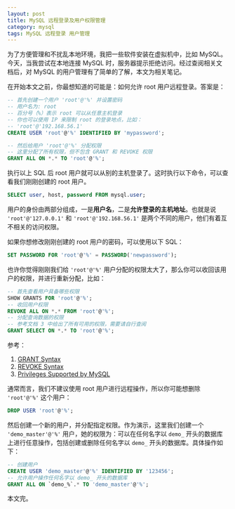 ```yaml
---
layout: post
title: MySQL 远程登录及用户权限管理
category: mysql
tags: MySQL 远程登录 用户管理
---
```


为了方便管理和不扰乱本地环境，我把一些软件安装在虚拟机中，比如 MySQL。今天，当我尝试在本地连接 MySQL 时，服务器提示拒绝访问。经过查阅相关文档后，对 MySQL 的用户管理有了简单的了解，本文为相关笔记。

<!--more-->

在开始本文之前，你最想知道的可能是：如何允许 root 用户远程登录。答案是：

```sql
-- 首先创建一个用户 'root'@'%' 并设置密码
-- 用户名为: root
-- 百分号（%）表示 root 可以从任意主机登录
-- 你也可以使用 IP 来限制 root 的登录地点，比如：
-- 'root'@'192.168.56.1'
CREATE USER 'root'@'%' IDENTIFIED BY 'mypassword';

-- 然后给用户 'root'@'%' 分配权限
-- 这里分配了所有权限，但不包含 GRANT 和 REVOKE 权限
GRANT ALL ON *.* TO 'root'@'%';
```

执行以上 SQL 后 root 用户就可以从别的主机登录了。这时执行以下命令，可以查看我们刚刚创建的 root 用户。

```sql
SELECT user, host, password FROM mysql.user;
```

用户的身份由两部分组成，一是**用户名**，二是**允许登录的主机地址**。也就是说 `'root'@'127.0.0.1'` 和 `'root'@'192.168.56.1'` 是两个不同的用户，他们有着互不相关的访问权限。

如果你想修改刚刚创建的 root 用户的密码，可以使用以下 SQL：

```sql
SET PASSWORD FOR 'root'@'%' = PASSWORD('newpassword');
```

也许你觉得刚刚我们给 `'root'@'%'` 用户分配的权限太大了，那么你可以收回该用户的权限，并进行重新分配，比如：

```sql
-- 首先查看用户具备哪些权限
SHOW GRANTS FOR 'root'@'%';
-- 收回用户权限
REVOKE ALL ON *.* FROM 'root'@'%';
-- 分配查询数据的权限
-- 参考文档 3 中给出了所有可用的权限，需要请自行查阅
GRANT SELECT ON *.* TO 'root'@'%';
```

参考：

1. [GRANT Syntax](https://dev.mysql.com/doc/refman/5.6/en/grant.html)
2. [REVOKE Syntax](https://dev.mysql.com/doc/refman/5.6/en/revoke.html)
3. [Privileges Supported by MySQL](https://dev.mysql.com/doc/refman/5.6/en/privileges-provided.html)

通常而言，我们不建议使用 root 用户进行远程操作，所以你可能想删除 `'root'@'%'` 这个用户：

```sql
DROP USER 'root'@'%';
```

然后创建一个新的用户，并分配指定权限。作为演示，这里我们创建一个 `'demo_master'@'%'` 用户，她的权限为：可以在任何名字以 `demo_` 开头的数据库上进行任意操作，包括创建或删除任何名字以 `demo_` 开头的数据库。具体操作如下：

```sql
-- 创建用户
CREATE USER 'demo_master'@'%' IDENTIFIED BY '123456';
-- 允许用户操作任何名字以 demo_ 开头的数据库
GRANT ALL ON `demo_%`.* TO 'demo_master'@'%';
```

本文完。
